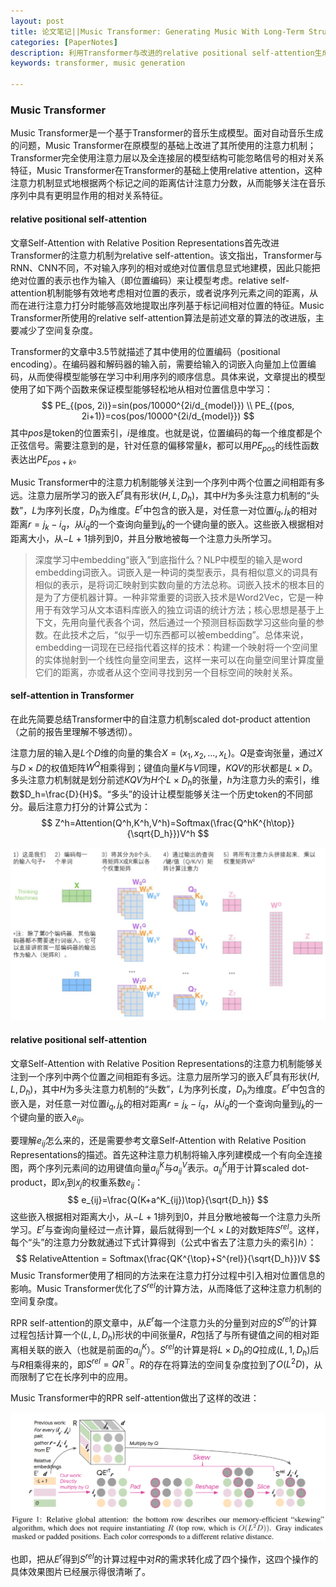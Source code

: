 ```yaml
---
layout: post
title: 论文笔记||Music Transformer: Generating Music With Long-Term Structure
categories: [PaperNotes]
description: 利用Transformer与改进的relative positional self-attention生成较长音乐片段
keywords: transformer, music generation

---
```


### Music Transformer

Music Transformer是一个基于Transformer的音乐生成模型。面对自动音乐生成的问题，Music Transformer在原模型的基础上改进了其所使用的注意力机制；Transformer完全使用注意力层以及全连接层的模型结构可能忽略信号的相对关系特征，Music Transformer在Transformer的基础上使用relative attention，这种注意力机制显式地根据两个标记之间的距离估计注意力分数，从而能够关注在音乐序列中具有更明显作用的相对关系特征。

#### relative positional self-attention

文章Self-Attention with Relative Position Representations首先改进Transformer的注意力机制为relative self-attention。该文指出，Transformer与RNN、CNN不同，不对输入序列的相对或绝对位置信息显式地建模，因此只能把绝对位置的表示也作为输入（即位置编码）来让模型考虑。relative self-attention机制能够有效地考虑相对位置的表示，或者说序列元素之间的距离，从而在进行注意力打分时能够高效地提取出序列基于标记间相对位置的特征。Music Transformer所使用的relative self-attention算法是前述文章的算法的改进版，主要减少了空间复杂度。

Transformer的文章中3.5节就描述了其中使用的位置编码（positional encoding）。在编码器和解码器的输入前，需要给输入的词嵌入向量加上位置编码，从而使得模型能够在学习中利用序列的顺序信息。具体来说，文章提出的模型使用了如下两个函数来保证模型能够轻松地从相对位置信息中学习：
$$
PE_{(pos, 2i)}=sin(pos/10000^{2i/d_{model}}) \\
PE_{(pos, 2i+1)}=cos(pos/10000^{2i/d_{model}})
$$
其中$pos$是token的位置索引，$i$是维度。也就是说，位置编码的每一个维度都是个正弦信号。需要注意到的是，针对任意的偏移常量$k$，都可以用$PE_{pos}$的线性函数表达出$PE_{pos+k}$。

Music Transformer中的注意力机制能够关注到一个序列中两个位置之间相距有多远。注意力层所学习的嵌入$E^r$具有形状$(H,L,D_h)$，其中$H$为多头注意力机制的“头数”，$L$为序列长度，$D_h$为维度。$E^r$中包含的嵌入是，对任意一对位置$i_q,j_k$的相对距离$r=j_k-i_q$，从$i_q$的一个查询向量到$j_k$的一个键向量的嵌入。这些嵌入根据相对距离大小，从$-L+1$排列到0，并且分散地被每一个注意力头所学习。

> 深度学习中embedding“嵌入”到底指什么？NLP中模型的输入是word embedding词嵌入。词嵌入是一种词的类型表示，具有相似意义的词具有相似的表示，是将词汇映射到实数向量的方法总称。词嵌入技术的根本目的是为了方便机器计算。一种非常重要的词嵌入技术是Word2Vec，它是一种用于有效学习从文本语料库嵌入的独立词语的统计方法；核心思想是基于上下文，先用向量代表各个词，然后通过一个预测目标函数学习这些向量的参数。在此技术之后，“似乎一切东西都可以被embedding”。总体来说，embedding一词现在已经指代着这样的技术：构建一个映射将一个空间里的实体抛射到一个线性向量空间里去，这样一来可以在向量空间里计算度量它们的距离，亦或者从这个空间寻找到另一个目标空间的映射关系。

#### self-attention in Transformer

在此先简要总结Transformer中的自注意力机制scaled dot-product attention（之前的报告里理解不够透彻）。

注意力层的输入是$L$个$D$维的向量的集合$X=(x_1,x_2,...,x_L)$。$Q$是查询张量，通过$X$与$D\times D$的权值矩阵$W^Q$相乘得到；键值向量$K$与$V$同理，$KQV$的形状都是$L\times D$。多头注意力机制就是划分前述$KQV$为$H$个$L\times D_h$的张量，$h$为注意力头的索引，维数$D_h=\frac{D}{H}$。“多头”的设计让模型能够关注一个历史token的不同部分。最后注意力打分的计算公式为：
$$
Z^h=Attention(Q^h,K^h,V^h)=Softmax(\frac{Q^hK^{h\top}}{\sqrt{D_h}})V^h
$$

<img src="images/transformer4.png" div align=center/>

#### relative positional self-attention

文章Self-Attention with Relative Position Representations的注意力机制能够关注到一个序列中两个位置之间相距有多远。注意力层所学习的嵌入$E^r$具有形状$(H,L,D_h)$，其中$H$为多头注意力机制的“头数”，$L$为序列长度，$D_h$为维度。$E^r$中包含的嵌入是，对任意一对位置$i_q,j_k$的相对距离$r=j_k-i_q$，从$i_q$的一个查询向量到$j_k$的一个键向量的嵌入$e_{ij}$。

要理解$e_{ij}$怎么来的，还是需要参考文章Self-Attention with Relative Position Representations的描述。首先这种注意力机制将输入序列建模成一个有向全连接图，两个序列元素间的边用键值向量$a^K_{ij}$与$a^V_{ij}$表示。$a^K_{ij}$用于计算scaled dot-product，即$x_i$到$x_j$的权重系数$e_{ij}$：
$$
e_{ij}=\frac{Q(K+a^K_{ij})\top}{\sqrt{D_h}}
$$
这些嵌入根据相对距离大小，从$-L+1$排列到0，并且分散地被每一个注意力头所学习。$E^r$与查询向量经过一点计算，最后就得到一个$L\times L$的对数矩阵$S^{rel}$。这样，每个“头”的注意力分数就通过下式计算得到（公式中省去了注意力头的索引$h$）：
$$
RelativeAttention = Softmax(\frac{QK^{\top}+S^{rel}}{\sqrt{D_h}})V
$$
Music Transformer使用了相同的方法来在注意力打分过程中引入相对位置信息的影响。Music Transformer优化了$S^{rel}$的计算方法，从而降低了这种注意力机制的空间复杂度。

RPR self-attention的原文章中，从$E^r$每一个注意力头的分量到对应的$S^{rel}$的计算过程包括计算一个$(L,L,D_h)$形状的中间张量$R$，$R$包括了与所有键值之间的相对距离相关联的嵌入（也就是前面的$a^K_{ij}$）。$S^{rel}$的计算是将$L\times D_h$的$Q$拉成$(L,1,D_h)$后与$R$相乘得来的，即$S^{rel}=QR^{\top}$。$R$的存在将算法的空间复杂度拉到了$O(L^2D)$，从而限制了它在长序列中的应用。

Music Transformer中的RPR self-attention做出了这样的改进：

<img src="images/musictransformer.png" div align=center/>

也即，把从$E^r$得到$S^{rel}$的计算过程中对$R$的需求转化成了四个操作，这四个操作的具体效果图片已经展示得很清晰了。